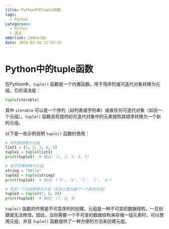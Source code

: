 ```yaml
---
title: Python中的tuple函数
tags:
  - Python
categories:
  - Python
  - 语法
abbrlink: 249dac9b
date: 2024-02-18 21:33:42
---
```


# Python中的tuple函数

在Python中，`tuple()` 函数是一个内置函数，用于将序列或可迭代对象转换为元组。它的语法是：

```python
tuple(iterable)
```

其中 `iterable` 可以是一个序列（如列表或字符串）或者任何可迭代对象（如另一个元组）。`tuple()` 函数会将提供的可迭代对象中的元素按照其顺序转换为一个新的元组。

以下是一些示例说明 `tuple()` 函数的使用：

```python
# 将列表转换为元组
list1 = [1, 2, 3, 4, 5]
tuple1 = tuple(list1)
print(tuple1)  # 输出: (1, 2, 3, 4, 5)

# 将字符串转换为元组
string = "hello"
tuple2 = tuple(string)
print(tuple2)  # 输出: ('h', 'e', 'l', 'l', 'o')

# 将另一个元组转换为元组（实际上是创建了一个新的元组）
tuple3 = tuple((7, 8, 9))
print(tuple3)  # 输出: (7, 8, 9)
```

`tuple()` 函数的作用是不可变序列的创建。元组是一种不可变的数据结构，一旦创建就无法修改。因此，当你需要一个不可变的数据结构来存储一组元素时，可以使用元组，并且 `tuple()` 函数提供了一种方便的方法来创建元组。
